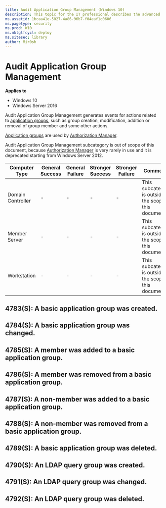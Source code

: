 ```yaml
---
title: Audit Application Group Management (Windows 10)
description: This topic for the IT professional describes the advanced security audit policy setting, Audit Application Group Management, which determines whether the operating system generates audit events when application group management tasks are performed.
ms.assetid: 1bcaa41e-5027-4a86-96b7-f04eaf1c0606
ms.pagetype: security
ms.prod: W10
ms.mktglfcycl: deploy
ms.sitesec: library
author: Mir0sh
---
```


# Audit Application Group Management

**Applies to**
-   Windows 10
-   Windows Server 2016


Audit Application Group Management generates events for actions related to [application groups](https://technet.microsoft.com/en-us/library/cc771579.aspx), such as group creation, modification, addition or removal of group member and some other actions.

[Application groups](https://technet.microsoft.com/en-us/library/cc771579.aspx) are used by [Authorization Manager](https://technet.microsoft.com/en-us/library/cc726036.aspx).

Audit Application Group Management subcategory is out of scope of this document, because [Authorization Manager](https://technet.microsoft.com/en-us/library/cc726036.aspx) is very rarely in use and it is deprecated starting from Windows Server 2012.

| Computer Type     | General Success | General Failure | Stronger Success | Stronger Failure | Comments                                                |
|-------------------|-----------------|-----------------|------------------|------------------|---------------------------------------------------------|
| Domain Controller | -               | -               | -                | -                | This subcategory is outside the scope of this document. |
| Member Server     | -               | -               | -                | -                | This subcategory is outside the scope of this document. |
| Workstation       | -               | -               | -                | -                | This subcategory is outside the scope of this document. |

## 4783(S): A basic application group was created.

## 4784(S): A basic application group was changed.

## 4785(S): A member was added to a basic application group.

## 4786(S): A member was removed from a basic application group.

## 4787(S): A non-member was added to a basic application group.

## 4788(S): A non-member was removed from a basic application group.

## 4789(S): A basic application group was deleted.

## 4790(S): An LDAP query group was created.

## 4791(S): An LDAP query group was changed.

## 4792(S): An LDAP query group was deleted.

